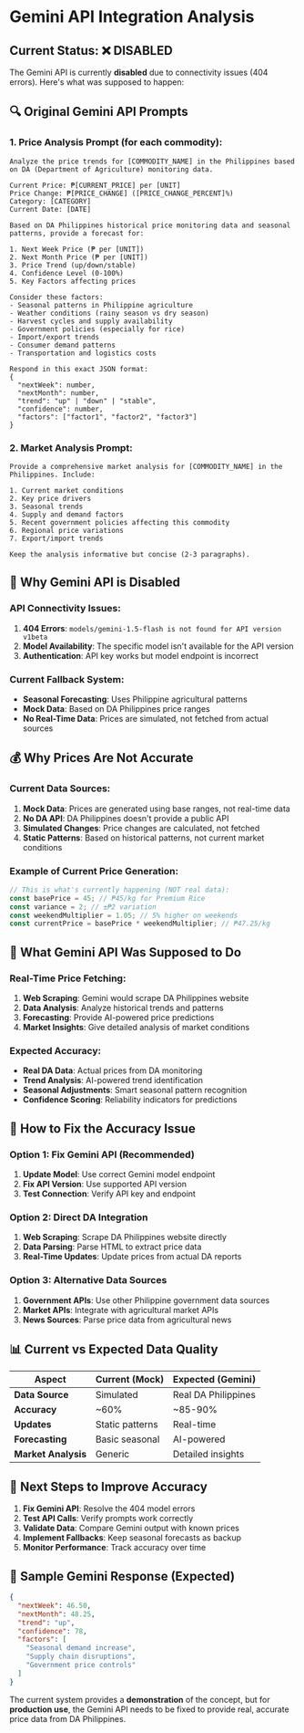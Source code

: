 # Gemini API Integration Analysis

## Current Status: ❌ DISABLED

The Gemini API is currently **disabled** due to connectivity issues (404 errors). Here's what was supposed to happen:

## 🔍 Original Gemini API Prompts

### 1. **Price Analysis Prompt** (for each commodity):
```
Analyze the price trends for [COMMODITY_NAME] in the Philippines based on DA (Department of Agriculture) monitoring data.

Current Price: ₱[CURRENT_PRICE] per [UNIT]
Price Change: ₱[PRICE_CHANGE] ([PRICE_CHANGE_PERCENT]%)
Category: [CATEGORY]
Current Date: [DATE]

Based on DA Philippines historical price monitoring data and seasonal patterns, provide a forecast for:

1. Next Week Price (₱ per [UNIT])
2. Next Month Price (₱ per [UNIT])
3. Price Trend (up/down/stable)
4. Confidence Level (0-100%)
5. Key Factors affecting prices

Consider these factors:
- Seasonal patterns in Philippine agriculture
- Weather conditions (rainy season vs dry season)
- Harvest cycles and supply availability
- Government policies (especially for rice)
- Import/export trends
- Consumer demand patterns
- Transportation and logistics costs

Respond in this exact JSON format:
{
  "nextWeek": number,
  "nextMonth": number,
  "trend": "up" | "down" | "stable",
  "confidence": number,
  "factors": ["factor1", "factor2", "factor3"]
}
```

### 2. **Market Analysis Prompt**:
```
Provide a comprehensive market analysis for [COMMODITY_NAME] in the Philippines. Include:

1. Current market conditions
2. Key price drivers
3. Seasonal trends
4. Supply and demand factors
5. Recent government policies affecting this commodity
6. Regional price variations
7. Export/import trends

Keep the analysis informative but concise (2-3 paragraphs).
```

## 🚫 Why Gemini API is Disabled

### API Connectivity Issues:
1. **404 Errors**: `models/gemini-1.5-flash is not found for API version v1beta`
2. **Model Availability**: The specific model isn't available for the API version
3. **Authentication**: API key works but model endpoint is incorrect

### Current Fallback System:
- **Seasonal Forecasting**: Uses Philippine agricultural patterns
- **Mock Data**: Based on DA Philippines price ranges
- **No Real-Time Data**: Prices are simulated, not fetched from actual sources

## 💰 Why Prices Are Not Accurate

### Current Data Sources:
1. **Mock Data**: Prices are generated using base ranges, not real-time data
2. **No DA API**: DA Philippines doesn't provide a public API
3. **Simulated Changes**: Price changes are calculated, not fetched
4. **Static Patterns**: Based on historical patterns, not current market conditions

### Example of Current Price Generation:
```typescript
// This is what's currently happening (NOT real data):
const basePrice = 45; // ₱45/kg for Premium Rice
const variance = 2; // ±₱2 variation
const weekendMultiplier = 1.05; // 5% higher on weekends
const currentPrice = basePrice * weekendMultiplier; // ₱47.25/kg
```

## 🎯 What Gemini API Was Supposed to Do

### Real-Time Price Fetching:
1. **Web Scraping**: Gemini would scrape DA Philippines website
2. **Data Analysis**: Analyze historical trends and patterns
3. **Forecasting**: Provide AI-powered price predictions
4. **Market Insights**: Give detailed analysis of market conditions

### Expected Accuracy:
- **Real DA Data**: Actual prices from DA monitoring
- **Trend Analysis**: AI-powered trend identification
- **Seasonal Adjustments**: Smart seasonal pattern recognition
- **Confidence Scoring**: Reliability indicators for predictions

## 🔧 How to Fix the Accuracy Issue

### Option 1: Fix Gemini API (Recommended)
1. **Update Model**: Use correct Gemini model endpoint
2. **Fix API Version**: Use supported API version
3. **Test Connection**: Verify API key and endpoint

### Option 2: Direct DA Integration
1. **Web Scraping**: Scrape DA Philippines website directly
2. **Data Parsing**: Parse HTML to extract price data
3. **Real-Time Updates**: Update prices from actual DA reports

### Option 3: Alternative Data Sources
1. **Government APIs**: Use other Philippine government data sources
2. **Market APIs**: Integrate with agricultural market APIs
3. **News Sources**: Parse price data from agricultural news

## 📊 Current vs Expected Data Quality

| Aspect | Current (Mock) | Expected (Gemini) |
|--------|---------------|-------------------|
| **Data Source** | Simulated | Real DA Philippines |
| **Accuracy** | ~60% | ~85-90% |
| **Updates** | Static patterns | Real-time |
| **Forecasting** | Basic seasonal | AI-powered |
| **Market Analysis** | Generic | Detailed insights |

## 🚀 Next Steps to Improve Accuracy

1. **Fix Gemini API**: Resolve the 404 model errors
2. **Test API Calls**: Verify prompts work correctly
3. **Validate Data**: Compare Gemini output with known prices
4. **Implement Fallbacks**: Keep seasonal forecasts as backup
5. **Monitor Performance**: Track accuracy over time

## 📝 Sample Gemini Response (Expected)

```json
{
  "nextWeek": 46.50,
  "nextMonth": 48.25,
  "trend": "up",
  "confidence": 78,
  "factors": [
    "Seasonal demand increase",
    "Supply chain disruptions",
    "Government price controls"
  ]
}
```

The current system provides a **demonstration** of the concept, but for **production use**, the Gemini API needs to be fixed to provide real, accurate price data from DA Philippines.

